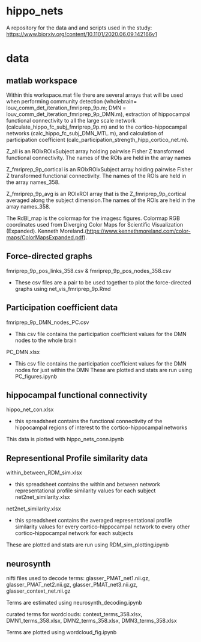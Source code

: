 # hippo_nets
A repository for the data and and scripts used in the study: https://www.biorxiv.org/content/10.1101/2020.06.09.142166v1

# data
## matlab workspace
Within this workspace.mat file there are several arrays that will be used when performing community detection (wholebrain= louv_comm_det_iteration_fmriprep_9p.m; DMN  = louv_comm_det_iteration_fmriprep_9p_DMN.m), extraction of hippocampal functional connectivity to all the large scale network (calculate_hippo_fc_subj_fmriprep_9p.m) and to the cortico-hippocampal networks (calc_hippo_fc_subj_DMN_MTL.m), and calculation of participation coefficient (calc_participation_strength_hipp_cortico_net.m).

Z_all is an ROIxROIxSubject array holding pairwise Fisher Z transformed functional connectivity. The names of the ROIs are held in the array names

Z_fmriprep_9p_cortical is an ROIxROIxSubject array holding pairwise Fisher Z transformed functional connectivity. The names of the ROIs are held in the array names_358.

Z_fmriprep_9p_avg is an ROIxROI array that is the Z_fmriprep_9p_cortical averaged along the subject dimension.The names of the ROIs are held in the array names_358.

The RdBl_map is the colormap for the imagesc figures. Colormap RGB coordinates used from Diverging Color Maps for Scientific Visualization
(Expanded). Kenneth Moreland.(https://www.kennethmoreland.com/color-maps/ColorMapsExpanded.pdf).

## Force-directed graphs
fmriprep_9p_pos_links_358.csv & fmriprep_9p_pos_nodes_358.csv
- These csv files are a pair to be used together to plot the force-directed graphs using net_vis_fmriprep_9p.Rmd

## Participation coefficient data
fmriprep_9p_DMN_nodes_PC.csv
- This csv file contains the participation coefficient values for the DMN nodes to the whole brain

PC_DMN.xlsx
- This csv file contains the participation coefficient values for the DMN nodes for just within the DMN
These are plotted and stats are run using PC_figures.ipynb

## hippocampal functional connectivity

hippo_net_con.xlsx
- this spreadsheet contains the functional connectivity of the hippocampal regions of interest to the cortico-hippocampal networks

This data is plotted with hippo_nets_conn.ipynb

## Representional Profile similarity data

within_between_RDM_sim.xlsx
- this spreadsheet contains the within and between network representational profile similarity values for each subject
net2net_similarity.xlsx

net2net_similarity.xlsx
- this spreadsheet contains the averaged representational profile similarity values for every cortico-hippocampal network to every other cortico-hippocampal network for each subjects

These are plotted and stats are run using RDM_sim_plotting.ipynb

## neurosynth

nifti files used to decode terms: glasser_PMAT_net1.nii.gz, glasser_PMAT_net2.nii.gz, glasser_PMAT_net3.nii.gz, glasser_context_net.nii.gz

Terms are estimated using neurosynth_decoding.ipynb

curated terms for wordclouds: context_terms_358.xlsx, DMN1_terms_358.xlsx, DMN2_terms_358.xlsx, DMN3_terms_358.xlsx

Terms are plotted using wordcloud_fig.ipynb
